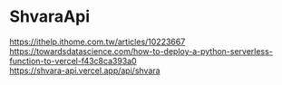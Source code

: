 # ShvaraApi
https://ithelp.ithome.com.tw/articles/10223667  
https://towardsdatascience.com/how-to-deploy-a-python-serverless-function-to-vercel-f43c8ca393a0  
https://shvara-api.vercel.app/api/shvara  
